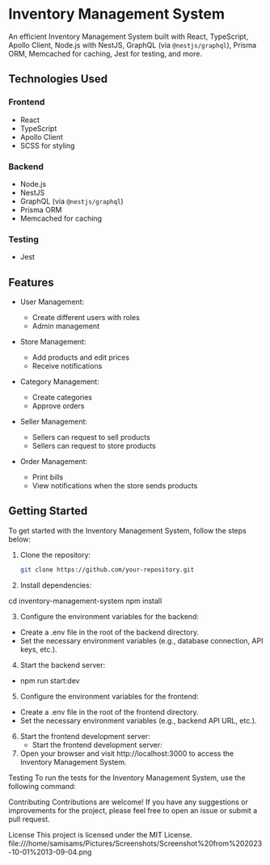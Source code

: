 # Inventory Management System

An efficient Inventory Management System built with React, TypeScript, Apollo Client, Node.js with NestJS, GraphQL (via `@nestjs/graphql`), Prisma ORM, Memcached for caching, Jest for testing, and more.

## Technologies Used

### Frontend

- React
- TypeScript
- Apollo Client
- SCSS for styling

### Backend

- Node.js
- NestJS
- GraphQL (via `@nestjs/graphql`)
- Prisma ORM
- Memcached for caching

### Testing

- Jest

## Features

- User Management:
  - Create different users with roles
  - Admin management

- Store Management:
  - Add products and edit prices
  - Receive notifications

- Category Management:
  - Create categories
  - Approve orders

- Seller Management:
  - Sellers can request to sell products
  - Sellers can request to store products

- Order Management:
  - Print bills
  - View notifications when the store sends products

## Getting Started

To get started with the Inventory Management System, follow the steps below:

1. Clone the repository:

   ```bash
   git clone https://github.com/your-repository.git

2. Install dependencies:

cd inventory-management-system
npm install

3. Configure the environment variables for the backend:

- Create a .env file in the root of the backend directory.
- Set the necessary environment variables (e.g., database connection, API keys, etc.).
4. Start the backend server:
  - npm run start:dev 
5. Configure the environment variables for the frontend:

 - Create a .env file in the root of the frontend directory.
 - Set the necessary environment variables (e.g., backend API URL, etc.).

6. Start the frontend development server:
   - Start the frontend development server:
7. Open your browser and visit http://localhost:3000 to access the Inventory Management System.

Testing
To run the tests for the Inventory Management System, use the following command:

Contributing
Contributions are welcome! If you have any suggestions or improvements for the project, please feel free to open an issue or submit a pull request.

License
This project is licensed under the MIT License.
file:///home/samisams/Pictures/Screenshots/Screenshot%20from%202023-10-01%2013-09-04.png
